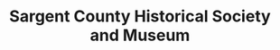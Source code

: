 ---
layout: repo
title: "Sargent County Historical Society and Museum"
id: 6238
permalink: repos/6238/
---